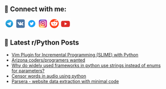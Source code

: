## 🔎 Connect with me:
[<img src="https://github.com/bullbesh/bullbesh/blob/main/images/Telegram.png" width="32" height="32" />](https://t.me/bullbesh)
[<img src="https://github.com/bullbesh/bullbesh/blob/main/images/VK.png" width="32" height="32" />](https://vk.com/bullbesh)
[<img src="https://github.com/bullbesh/bullbesh/blob/main/images/Twitter.png" width="32" height="32" />](https://twitter.com/bullbesh1)
[<img src="https://github.com/bullbesh/bullbesh/blob/main/images/Instagram.png" width="32" height="32" />](https://www.instagram.com/bullbesh)
[<img src="https://github.com/bullbesh/bullbesh/blob/main/images/Reddit.png" width="32" height="32" />](https://www.reddit.com/user/bullbesh)
[<img src="https://github.com/bullbesh/bullbesh/blob/main/images/YouTube.png" width="32" height="32" />](https://www.youtube.com/channel/UCtfjRs6uzgq5mfm8S06WTcg)

## 📕 Latest r/Python Posts
<!-- BLOG-POST-LIST:START -->
- [Vim Plugin for Incremental Programming &lpar;SLIME&rpar; with Python](https://www.reddit.com/r/Python/comments/1g5byo7/vim_plugin_for_incremental_programming_slime_with/)
- [Arizona coders/programers wanted](https://www.reddit.com/r/Python/comments/1g54wj1/arizona_codersprogramers_wanted/)
- [Why do widely used frameworks in python use strings instead of enums for parameters?](https://www.reddit.com/r/Python/comments/1g52103/why_do_widely_used_frameworks_in_python_use/)
- [Censor words in audio using python](https://www.reddit.com/r/Python/comments/1g4ud6e/censor_words_in_audio_using_python/)
- [Parsera - website data extraction with minimal code](https://www.reddit.com/r/Python/comments/1g4ubg4/parsera_website_data_extraction_with_minimal_code/)
<!-- BLOG-POST-LIST:END -->
